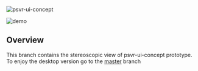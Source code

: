 ![psvr-ui-concept](http://i.imgur.com/qVe7LFq.png)

![demo](https://github.com/DavidTorrijos/psvr-ui-concept/blob/master/psvr-ui-concept.framer/images/stereoscopic.gif)

## Overview

This branch contains the stereoscopic view of psvr-ui-concept prototype.
To enjoy the desktop version go to the [master](https://github.com/DavidTorrijos/psvr-ui-concept) branch
